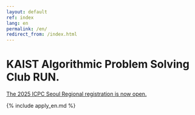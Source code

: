 ```yaml
---
layout: default
ref: index
lang: en
permalink: /en/
redirect_from: /index.html
---
```


# KAIST Algorithmic Problem Solving Club RUN.

[The 2025 ICPC Seoul Regional registration is now open.](https://kaist.run/en/icpc/)

{% include apply_en.md %}
<!-- {% include contests_en.md %} -->

<!--
위 두 include문 중 시기에 따라 적절한 것을 주석 해제하여 사용하세요.
리크루팅 시기에는 apply/en.md 파일을 수정한 뒤 이 파일에서 {% include apply_en.md %} 를 주석 해제하세요.
대회 시기에는 contests/en.md 파일을 수정한 뒤 이 파일에서 {% include contests_en.md %} 를 주석 해제하세요.
그러면 해당 파일의 내용이 자동으로 메인 페이지에도 나타납니다.
자세한 사항은 .github/workflows/main.yml 파일을 참고하세요.
그리고 당연한 말이지만 영어(en.md)와 한국어(ko.md) 모두 수정해야 합니다.
-->
